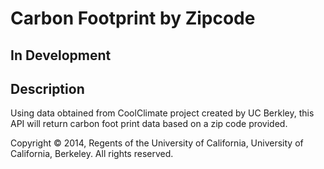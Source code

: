 # Carbon Footprint by Zipcode

## In Development

## Description
Using data obtained from CoolClimate project created by UC Berkley, this API will return carbon foot print data based on a zip code provided. 

Copyright © 2014, Regents of the University of California, University of California, Berkeley. All rights reserved.